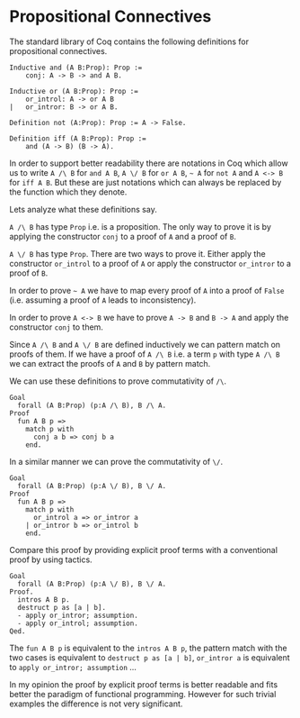 # Propositional Connectives

The standard library of Coq contains the following definitions for
propositional connectives.

    Inductive and (A B:Prop): Prop :=
        conj: A -> B -> and A B.

    Inductive or (A B:Prop): Prop :=
        or_introl: A -> or A B
    |   or_intror: B -> or A B.

    Definition not (A:Prop): Prop := A -> False.

    Definition iff (A B:Prop): Prop :=
        and (A -> B) (B -> A).

In order to support better readability there are notations in Coq which allow
us to write `A /\ B` for `and A B`, `A \/ B` for `or A B`, `~ A` for `not A`
and `A <-> B` for `iff A B`. But these are just notations which can always be
replaced by the function which they denote.

Lets analyze what these definitions say.

`A /\ B` has type `Prop` i.e. is a proposition. The only way to prove it is by
applying the constructor `conj` to a proof of `A` and a proof of `B`.

`A \/ B` has type `Prop`. There are two ways to prove it. Either apply the
constructor `or_introl` to a proof of `A` or apply the constructor `or_intror`
to a proof of `B`.

In order to prove `~ A` we have to map every proof of `A` into a proof of
`False` (i.e. assuming a proof of `A` leads to inconsistency).

In order to prove `A <-> B` we have to prove `A -> B` and `B -> A` and apply
the constructor `conj` to them.

Since `A /\ B` and `A \/ B` are defined inductively we can pattern match on
proofs of them. If we have a proof of `A /\ B` i.e. a term `p` with type `A /\
B` we can extract the proofs of `A` and `B` by pattern match.

We can use these definitions to prove commutativity of `/\`.

    Goal
      forall (A B:Prop) (p:A /\ B), B /\ A.
    Proof
      fun A B p =>
        match p with
          conj a b => conj b a
        end.

In a similar manner we can prove the commutativity of `\/`.

    Goal
      forall (A B:Prop) (p:A \/ B), B \/ A.
    Proof
      fun A B p =>
        match p with
          or_introl a => or_intror a
        | or_intror b => or_introl b
        end.

Compare this proof by providing explicit proof terms with a conventional proof
by using tactics.

    Goal
      forall (A B:Prop) (p:A \/ B), B \/ A.
    Proof.
      intros A B p.
      destruct p as [a | b].
      - apply or_intror; assumption.
      - apply or_introl; assumption.
    Qed.

The `fun A B p` is equivalent to the `intros A B p`, the pattern match with
the two cases is equivalent to `destruct p as [a | b]`, `or_intror a` is
equivalent to `apply or_intror; assumption` ...

In my opinion the proof by explicit proof terms is better readable and fits
better the paradigm of functional programming. However for such trivial
examples the difference is not very significant.




<!---
Local Variables:
mode: outline
coding: iso-latin-1
outline-regexp: "#+"
End:
-->
